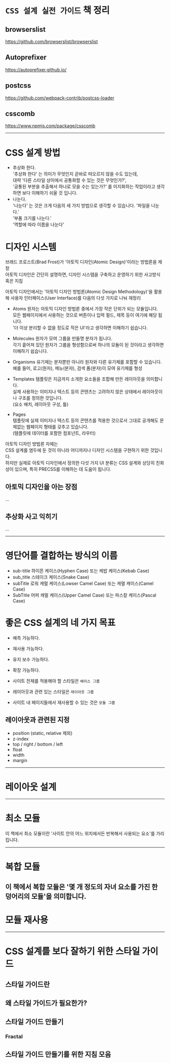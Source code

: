 # `CSS 설계 실전 가이드` 책 정리

## browserslist

https://github.com/browserslist/browserslist

## Autoprefixer

https://autoprefixer.github.io/

## postcss

https://github.com/webpack-contrib/postcss-loader

## csscomb

https://www.npmjs.com/package/csscomb

---

# CSS 설계 방법

- 추상화 한다.  
  '추상화 한다' 는 의미가 무엇인지 곧바로 떠오르지 않을 수도 있는데,  
  대략 '다른 스타일 상이에서 공통화할 수 있는 것은 무엇인가?',  
  '공통된 부분을 추출해서 하나로 모을 수는 있는가?' 를 이지화하는 작업이라고 생각하면 보다 이해하기 쉬울 것 입니다.
- 나눈다.  
  '나눈다' 는 것은 크게 다음의 세 가지 방법으로 생각할 수 있습니다.
  '파일을 나눈다.'  
  '부품 크기를 나눈다.'  
  '역할에 따라 이름을 나눈다'

# 디자인 시스템

브래드 프로스트(Brad Frost)가 '아토믹 디자인(Atomic Design)'이라는 방법론을 제창  
아토믹 디자인은 간단히 설명하면, 디자인 시스템을 구축하고 운영하기 위한 사고방식 혹은 지침

아토믹 디자인에서는 '아토믹 디자인 방법론(Atomic Design Methodology)'을 활용해 사용자 인터페이스(User Interface)를 다음의 다섯 가지로 나눠 재정리

- Atoms
  원자는 아토믹 디자인 방법론 중에서 가장 작은 단위가 되는 모듈입니다.  
  모든 웹페이지에서 사용하는 것으로 버튼이나 입력 필드, 제목 등이 여기에 해당 됩니다.  
  '더 이상 분리할 수 없을 정도로 작은 UI'라고 생각하면 이해하기 쉽습니다.

- Molecules
  원자가 모여 그룹을 만들명 분자가 됩니다.  
  각기 흩어져 있던 원자가 그룹을 형성함으로써 하나의 모듈이 된 것이라고 생각하면 이해하기 쉽습니다.

- Organisms
  유기체는 분자뿐만 아니라 원자와 다른 유기체를 포함할 수 있습니다.  
  예를 들어, 로고(원자), 메뉴(분자), 검색 폼(분자)이 모여 유기체를 형성

- Templates
  템플릿은 지금까지 소개한 요소들을 조합해 만든 레이아웃을 의미합니다.  
  실제 사용하는 이미지나 텍스트 등의 콘텐츠는 고려하지 않은 상태에서 레이아웃이나 구조를 정의한 것입니다.  
  (요소 배치, 레이아웃 구성, 틀)

- Pages  
  템플릿에 실제 이미지나 텍스트 등의 콘텐츠를 적용한 것으로서 그대로 공개해도 문제없는 웹페이지 형태를 갖추고 있습니다.  
  (템플릿에 데이터를 포함한 컴포넌트, 라우터)

아토믹 디자인 방법론 자체는  
CSS 설계를 염두에 둔 것이 아니라 어디까지나 디자인 시스템을 구현하기 위한 것입니다.  
하지만 실제로 아토믹 디자인에서 정의한 다섯 가지 UI 분류는 CSS 설계와 상당히 친화성이 있으며, 특히 PRECSS를 이해하는 데 도움이 됩니다.

## 아토믹 디자인을 아는 장점

...

## 추상화 사고 익히기

...

---

# 영단어를 결합하는 방식의 이름

- sub-title
  하이픈 케이스(Hyphen Case) 또는 케밥 케이스(Kebab Case)
- sub_title
  스테이크 케이스(Snake Case)
- subTitle
  로워 캐멀 케이스(Lowser Camel Case) 또는 캐멀 캐이스(Camel Case)
- SubTitle
  어퍼 캐멀 케이스(Upper Camel Case) 또는 파스칼 케이스(Pascal Case)

# 좋은 CSS 설계의 네 가지 목표

- 예측 가능하다.
- 재사용 가능하다.
- 유지 보수 가능하다.
- 확장 가능하다.

- 사이트 전체를 적용해야 할 스타일은 `베이스 그룹`
- 레이아웃과 관련 있는 스타일은 `레이아웃 그룹`
- 사이트 내 페이지들에서 재사용할 수 있는 것은 `모듈 그룹`

## 레이아웃과 관련된 지정

- position (static, relative 제외)
- z-index
- top / right / bottom / left
- float
- width
- margin

---

# 레이아웃 설계

---

# 최소 모듈

이 책에서 최소 모듈이란 '사이트 안의 어느 위치에서든 반복해서 사용되는 요소'를 가리킵니다.

---

# 복합 모듈

## 이 책에서 복합 모듈은 '몇 개 정도의 자녀 요소를 가진 한 덩어리의 모듈'을 의미합니다.

# 모듈 재사용

---

# CSS 설계를 보다 잘하기 위한 스타일 가이드

## 스타일 가이드란

## 왜 스타일 가이드가 필요한가?

## 스타일 가이드 만들기

### Fractal

## 스타일 가이드 만들기를 위한 지침 모음

